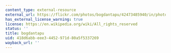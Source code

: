 ```yaml
---
content_type: external-resource
external_url: https://flickr.com/photos/bogdantapu/42473485940/in/photolist-27HeHBJ-6eroj-bqmQqs-eN2V7E-owQn4-5AbtS4-bqmQrj-DTNTL6-6kTuH7-7TDtp4-5AfLpm-DEFbFE-4dtsLe-4vZeKA-DmwgVb-D2YKtd-e8vpf1-MYxPtT-6f66He-eFn3Z-7WnCN3-6kTumQ-DkiBvz-DmzTRo-2emCiGf-DGQtDg-NkCw5y-6kTmNd-owQ6N-54aFJy-rdAHq8-5AfLpE-6kPdVK-2emCih7-5AfLpY-rYoMkG-4YzVyY-DrFopL-CRinwp-DPdzZJ-6kPbWP-Mpk3aw-6kTkCy-6kPj2H-AQSr6g-6kPmB8-6kPkQB-6g3dkV-6kTr57-6kPjS6
has_external_license_warning: true
license: https://en.wikipedia.org/wiki/All_rights_reserved
status: ''
title: bogdantapu
uid: 418d6abb-eee3-4452-971d-80a5f5337269
wayback_url: ''
---
```

